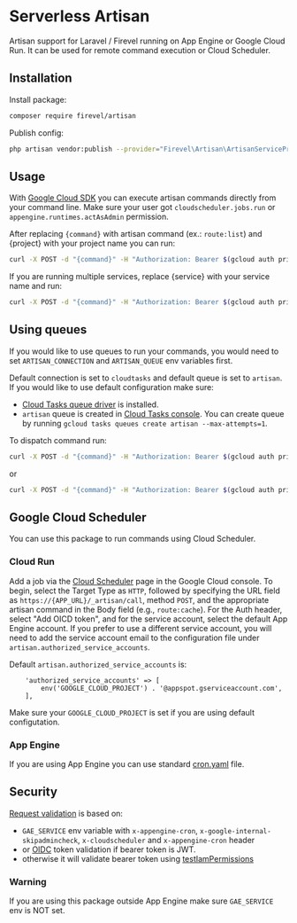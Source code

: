 # Serverless Artisan

Artisan support for Laravel / Firevel running on App Engine or Google Cloud Run. It can be used for remote command execution or Cloud Scheduler.

## Installation

Install package:

```bash
composer require firevel/artisan
```

Publish config:

```bash
php artisan vendor:publish --provider="Firevel\Artisan\ArtisanServiceProvider" --tag="config"
```

## Usage

With [Google Cloud SDK](https://cloud.google.com/sdk/docs/install) you can execute artisan commands directly from your command line. Make sure your user got `cloudscheduler.jobs.run` or `appengine.runtimes.actAsAdmin` permission.

After replacing `{command}` with artisan command (ex.: `route:list`) and {project} with your project name you can run:

```bash
curl -X POST -d "{command}" -H "Authorization: Bearer $(gcloud auth print-access-token)" -H "Accept: application/json" https://{project}.appspot.com/_artisan/call
```

If you are running multiple services, replace {service} with your service name and run:
```bash
curl -X POST -d "{command}" -H "Authorization: Bearer $(gcloud auth print-access-token)" -H "Accept: application/json" https://{service}-dot-{project}.appspot.com/_artisan/call
```

## Using queues

If you would like to use queues to run your commands, you would need to set `ARTISAN_CONNECTION` and `ARTISAN_QUEUE` env variables first.

Default connection is set to `cloudtasks` and default queue is set to `artisan`. If you would like to use default configuration make sure:
- [Cloud Tasks queue driver](https://packagist.org/packages/firevel/cloud-tasks-queue-driver) is installed.
- `artisan` queue is created in [Cloud Tasks console](https://console.cloud.google.com/cloudtasks). You can create queue by running `gcloud tasks queues create artisan --max-attempts=1`.

To dispatch command run:
```bash
curl -X POST -d "{command}" -H "Authorization: Bearer $(gcloud auth print-access-token)" https://{project}.appspot.com/_artisan/queue
```
or
```bash
curl -X POST -d "{command}" -H "Authorization: Bearer $(gcloud auth print-access-token)" https://{service}-dot-{project}.appspot.com/_artisan/queue
```

## Google Cloud Scheduler

You can use this package to run commands using Cloud Scheduler.

### Cloud Run
Add a job via the [Cloud Scheduler](https://console.cloud.google.com/cloudscheduler) page in the Google Cloud console. To begin, select the Target Type as `HTTP`, followed by specifying the URL field as `https://{APP_URL}/_artisan/call`, method `POST`, and the appropriate artisan command in the Body field (e.g., `route:cache`). For the Auth header, select "Add OICD token", and for the service account, select the default App Engine account. If you prefer to use a different service account, you will need to add the service account email to the configuration file under `artisan.authorized_service_accounts`. 

Default `artisan.authorized_service_accounts` is:
```
    'authorized_service_accounts' => [
        env('GOOGLE_CLOUD_PROJECT') . '@appspot.gserviceaccount.com',
    ],
```

Make sure your `GOOGLE_CLOUD_PROJECT` is set if you are using default configutation.

### App Engine
If you are using App Engine you can use standard [cron.yaml](https://cloud.google.com/appengine/docs/standard/scheduling-jobs-with-cron-yaml) file.

## Security

[Request validation](https://github.com/firevel/artisan/blob/master/src/Http/Requests/ArtisanRequest.php) is based on:
- `GAE_SERVICE` env variable with `x-appengine-cron`, `x-google-internal-skipadmincheck`, `x-cloudscheduler` and `x-appengine-cron` header
- or [OIDC](https://developers.google.com/identity/protocols/OpenIDConnect) token validation if bearer token is JWT.
- otherwise it will validate bearer token using [testIamPermissions](https://cloud.google.com/resource-manager/reference/rest/v3/folders/testIamPermissions)

### Warning
If you are using this package outside App Engine make sure `GAE_SERVICE` env is NOT set.
